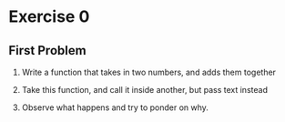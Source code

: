 # Exercise 0

## First Problem
1. Write a function that takes in two numbers, and adds them together

2. Take this function, and call it inside another, but pass text instead

3. Observe what happens and try to ponder on why.


